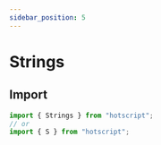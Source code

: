 ```yaml
---
sidebar_position: 5
---
```


# Strings

## Import

```ts
import { Strings } from "hotscript";
// or
import { S } from "hotscript";
```
